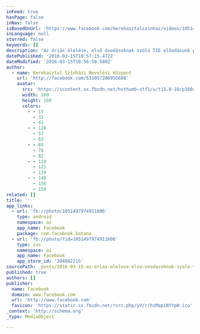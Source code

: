 ```yaml
---
inFeed: true
hasPage: false
inNav: false
isBasedOnUrl: 'https://www.facebook.com/kerekasztalszinhaz/videos/1051497974911606/'
inLanguage: null
starred: false
keywords: []
description: 'Az óriás ölelése, első óvodásoknak szóló TIE előadásunk próbaidőszaka zajlik éppen. Ízelítőnek íme néhány kép, vagyis videó, vagyis valami újdonság, amit a facebook felkínált. Mindenkinek nagyon köszönjük az összegyűlt műanyagokat, mint látjátok, jó helyre kerültek. ;) A kíváncsiak a jövő héttől nézhetik meg az InSite Drama - Kerekasztal koprodukciót.'
datePublished: '2016-03-15T10:57:15.472Z'
dateModified: '2016-03-15T10:56:58.580Z'
author:
  - name: Kerekasztal Színházi Nevelési Központ
    url: 'http://facebook.com/531057206955688'
    avatar:
      src: 'https://scontent.xx.fbcdn.net/hvthumb-xtf1/v/t15.0-10/p160x160/12419425_1715600518653854_1150058998_n.jpg?oh=308513fe103482f4dfa0f65e84738c9f&oe=57918CD7'
      width: 160
      height: 160
      colors:
        - - 15
          - 31
          - 42
        - - 128
          - 57
          - 63
        - - 65
          - 78
          - 82
        - - 119
          - 121
          - 119
        - - 148
          - 156
          - 150
related: []
title: ''
app_links:
  - url: 'fb://photo/1051497974911606'
    type: android
    namespace: ai
    app_name: Facebook
    package: com.facebook.katana
  - url: 'fb://photo/?id=1051497974911606'
    type: ios
    namespace: ai
    app_name: Facebook
    app_store_id: '284882215'
sourcePath: _posts/2016-03-15-az-orias-olelese-elso-ovodasoknak-szolo-tie-eloadasunk-prob.md
published: true
authors: []
publisher:
  name: Facebook
  domain: www.facebook.com
  url: 'http://www.facebook.com'
  favicon: 'https://static.xx.fbcdn.net/rsrc.php/yV/r/hzMapiNYYpW.ico'
_context: 'http://schema.org'
_type: MediaObject

---
```

>